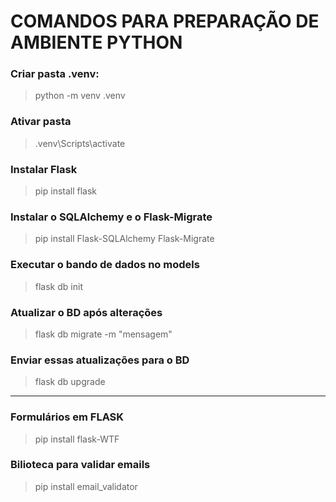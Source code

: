 # COMANDOS PARA PREPARAÇÃO DE AMBIENTE PYTHON

### Criar pasta .venv:
> python -m venv .venv

### Ativar pasta
> .venv\Scripts\activate

### Instalar Flask
> pip install flask

### Instalar o SQLAlchemy e o Flask-Migrate
> pip install Flask-SQLAlchemy Flask-Migrate

### Executar o bando de dados no models
> flask db init

### Atualizar o BD após alterações
> flask db migrate -m "mensagem"

### Enviar essas atualizações para o BD
> flask db upgrade

***

### Formulários em FLASK
> pip install flask-WTF

### Bilioteca para validar emails
> pip install email_validator